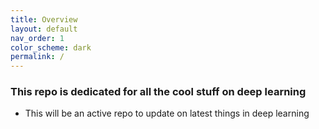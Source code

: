 ```yaml
---
title: Overview
layout: default
nav_order: 1
color_scheme: dark
permalink: /
---
```

### This repo is dedicated for all the cool stuff on deep learning 
- This will be an active repo to update on latest things in deep learning 